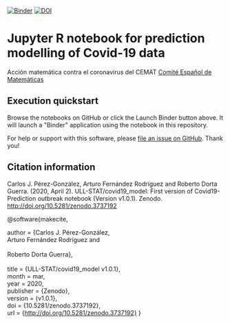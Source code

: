 [![Binder](https://mybinder.org/badge_logo.svg)](https://mybinder.org/v2/gh/ULL-STAT/covid19_model/master?filepath=Predictive_model_Covid19_2.ipynb) [![DOI](https://zenodo.org/badge/252273409.svg)](https://zenodo.org/badge/latestdoi/252273409)

Jupyter R notebook for prediction modelling of Covid-19 data
======================================================
Acción matemática contra el coronavirus del CEMAT [Comité Español de Matemáticas](http://matematicas.uclm.es/cemat/es/presentacion/)


## Execution quickstart

Browse the notebooks on GitHub or click the Launch Binder button above. It will launch a "Binder" application using the notebook in this repository.

For help or support with this software, please
[file an issue on GitHub](https://github.com/ULL-STAT/covid19_model/issues). Thank you!

## Citation information

Carlos J. Pérez-González, Arturo Fernández Rodríguez and Roberto Dorta Guerra. (2020, April 2). ULL-STAT/covid19_model: First version of Covid19-Prediction outbreak notebook (Version v1.0.1). Zenodo. http://doi.org/10.5281/zenodo.3737192

@software{makecite,

  author       = {Carlos J. Pérez-González,  <br>
				  Arturo Fernández Rodríguez and <br>				  
				  Roberto Dorta Guerra}, <br>		 		  
  title        = {ULL-STAT/covid19_model v1.0.1},  <br> 
  month        = mar,  <br>
  year         = 2020,  <br>
  publisher    = {Zenodo},  <br>
  version      = {v1.0.1},  <br>
  doi          = {10.5281/zenodo.3737192},  <br>
  url          = {http://doi.org/10.5281/zenodo.3737192}
}